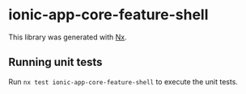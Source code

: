 # ionic-app-core-feature-shell

This library was generated with [Nx](https://nx.dev).

## Running unit tests

Run `nx test ionic-app-core-feature-shell` to execute the unit tests.
